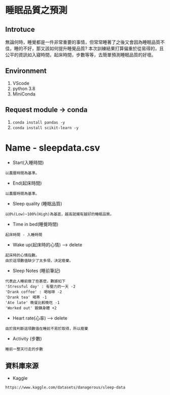 # 睡眠品質之預測

## Introtuce
無論何時，睡覺都是一件非常重要的事情，但常常睡著了之後又會因為睡眠品質不佳，睡的不好，那又該如何提升睡覺品質?
本次訓練結果打算偏重於從易得的，且公平的資訊如入寢時間，起床時間，步數等等，去簡單預測睡眠品質的好壞。

## Environment
1. VScode
2. python 3.8
3. MiniConda
## Request module -> conda
1. `conda install pandas -y`
2. `conda install scikit-learn -y`
# Name - sleepdata.csv
- Start(入睡時間)
```
以農曆時間為基準。
```
- End(起床時間)
```
以農曆時間為基準。
```
- Sleep quality	(睡眠品質)
```
以0%(Low)~100%(High)為基底，越高就擁有越好的睡眠品質。
```
- Time in bed(睡覺時間)
```
起床時間 - 入睡時間
```
- Wake up(起床時的心情) --> delete
```
起床時的心情指數。
由於這項數值缺少了太多項，決定廢棄。
```
- Sleep Notes (睡前筆記)
```
代表此人睡前做了些甚麼，數據如下
'Stressful day' : 有壓力的一天 -2
'Drank coffee' : 喝咖啡 -2
'Drank tea' 喝茶 -1
'Ate late' 晚餐比較晚吃 -1
'Worked out' 鍛鍊身體 +2
```
- Heart rate(心率) --> delete
```
由於我判斷這項數值在睡前不易於取得，所以廢棄
```
- Activity (步數)
```
睡前一整天行走的步數
```
## 資料庫來源
- Kaggle 
```
https://www.kaggle.com/datasets/danagerous/sleep-data
```
